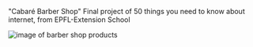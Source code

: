"Cabaré Barber Shop" 
Final project of 50 things you need to know about internet, from EPFL-Extension School

![image of barber shop products](cabaret-shop/images1/34962503_1707300275973042_5419752534275260416_n.jpg)

